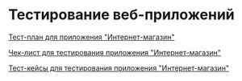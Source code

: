 # Тестирование веб-приложений

[Тест-план для приложения "Интернет-магазин"](https://docs.google.com/spreadsheets/d/19fQejrAFnkBhEWBGEH_Z1m-21Uko4gQLdmAEJdNyoFc/edit#gid=0)

[Чек-лист для тестирования приложения "Интернет-магазин"](https://docs.google.com/spreadsheets/d/18qz2rKZyhEpV7AwkLGYukzE0aDy8REYhTDZYbAbVxMQ/edit#gid=0)

[Тест-кейсы для тестирования приложения "Интернет-магазин"](https://github.com/margaritakolomytceva/web/files/15241162/-.pdf)

